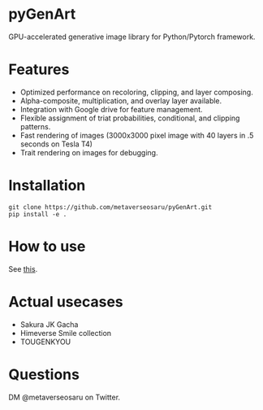 # pyGenArt

GPU-accelerated generative image library for Python/Pytorch framework.

# Features
- Optimized performance on recoloring, clipping, and layer composing.
- Alpha-composite, multiplication, and overlay layer available. 
- Integration with Google drive for feature management.
- Flexible assignment of triat probabilities, conditional, and clipping patterns.
- Fast rendering of images (3000x3000 pixel image with 40 layers in .5 seconds on Tesla T4)
- Trait rendering on images for debugging.

# Installation
```
git clone https://github.com/metaverseosaru/pyGenArt.git
pip install -e .
```

# How to use
See [this](examples/minimal_example.ipynb).

# Actual usecases
- Sakura JK Gacha
- Himeverse Smile collection
- TOUGENKYOU

# Questions
DM @metaverseosaru on Twitter.

 
